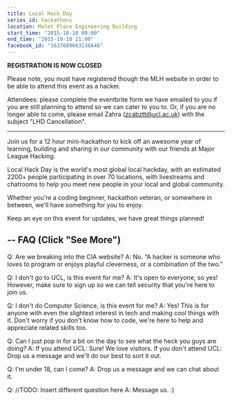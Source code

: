 ```yaml
---
title: Local Hack Day
series_id: hackathons
location: Malet Place Engineering Building
start_time: "2015-10-10 09:00"
end_time: "2015-10-10 21:00"
facebook_id: "1637689663136646"
---
```


**REGISTRATION IS NOW CLOSED**

Please note, you must have registered though the MLH website in order to be able to attend this event as a hacker.

Attendees: please complete the eventbrite form we have emailed to you if you are still planning to attend so we can cater to you to. Or, if you are no longer able to come, please email Zahra (zcabztt@ucl.ac.uk) with the subject "LHD Cancellation".

-----

Join us for a 12 hour mini-hackathon to kick off an awesome year of learning, building and sharing in our community with our friends at Major League Hacking.

Local Hack Day is the world's most global local hackday, with an estimated 2200+ people participating in over 70 locations, with livestreams and chatrooms to help you meet new people in your local and global community.

Whether you're a coding beginner, hackathon veteran, or somewhere in between, we'll have something for you to enjoy.

Keep an eye on this event for updates, we have great things planned!

--
FAQ (Click "See More")
--

Q: Are we breaking into the CIA website?
A: No. “A hacker is someone who loves to program or enjoys playful cleverness, or a combination of the two.”

Q: I don't go to UCL, is this event for me?
A: It's open to everyone, so yes! However, make sure to sign up so we can tell security that you're here to join us.

Q: I don't do Computer Science, is this event for me?
A: Yes! This is for anyone with even the slightest interest in tech and making cool things with it. Don't worry if you don't know how to code, we're here to help and appreciate related skills too.

Q: Can I just pop in for a bit on the day to see what the heck you guys are doing?
A: If you attend UCL: Sure! We love visitors.
If you don't attend UCL: Drop us a message and we'll do our best to sort it out.

Q: I'm under 18, can I come?
A: Drop us a message and we can chat about it.

Q: //TODO: Insert different question here
A: Message us. :)
